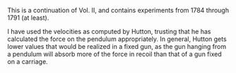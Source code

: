 This is a continuation of Vol. II, and contains experiments from 1784 through 1791 (at least).

I have used the velocities as computed by Hutton, trusting that he has calculated the force on the pendulum appropriately.  In general, Hutton gets lower values that would be realized in a fixed gun, as the gun hanging from a pendulum will absorb more of the force in recoil than that of a gun fixed on a carriage.

